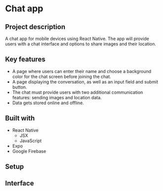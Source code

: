 # Chat app

## Project description

A chat app for mobile devices using React Native. The app will provide users with a chat interface and options to share images and their location.

## Key features

- A page where users can enter their name and choose a background color for the chat screen before joining the chat.
- A page displaying the conversation, as well as an input field and submit button.
- The chat must provide users with two additional communication features: sending images and location data.
- Data gets stored online and offline.

## Built with

- React Native
  - JSX
  - JavaScript
- Expo
- Google Firebase

## Setup

## Interface
